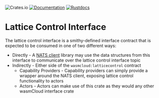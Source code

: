 ![Crates.io](https://img.shields.io/crates/v/lattice-control-interface)
[![Documentation](https://img.shields.io/badge/Docs-Documentation-blue)](https://wasmcloud.dev)
[![Rustdocs](https://docs.rs/lattice-control-interface/badge.svg)](https://docs.rs/lattice-control-interface)

# Lattice Control Interface
The lattice control interface is a smithy-defined interface contract that is expected to be consumed in one of two different ways:

* Directly - A [NATS client](https://github.com/wasmcloud/control-interface) library may use the data structures from this interface to communicate over the lattice control interface topic
* Indirectly - Either side of the `wasmcloud:latticecontrol` contract
    * Capability Providers - Capability providers can simply provide a wrapper around the NATS client, exposing lattice control functionality to actors
    * Actors - Actors can make use of this crate as they would any other wasmCloud interface crate

